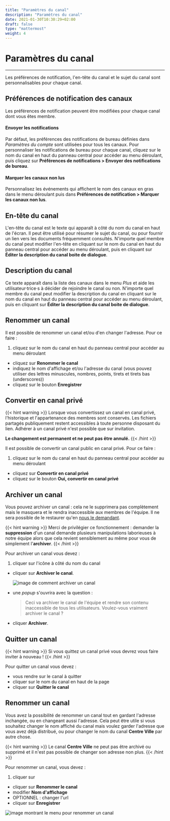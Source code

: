 ```yaml
---
title: "Paramètres du canal"
description: "Paramètres du canal"
date: 2021-01-30T10:30:29+02:00
draft: false
type: "mattermost"
weight: 4
---
```


# Paramètres du canal


_____

Les préférences de notification, l'en-tête du canal et le sujet du canal sont personnalisables pour chaque canal.

## Préférences de notification des canaux

Les préférences de notification peuvent être modifiées pour chaque canal dont vous êtes membre.

#### Envoyer les notifications

Par défaut, les préférences des notifications de bureau définies dans *Paramètres du compte* sont utilisées pour tous les canaux. Pour personnaliser les notifications de bureau pour chaque canal, cliquez sur le nom du canal en haut du panneau central pour accéder au menu déroulant, puis cliquez sur **Préférences de notifications > Envoyer des notifications de bureau**.


#### Marquer les canaux non lus

Personnalisez les événements qui affichent le nom des canaux en gras dans le menu déroulant puis dans **Préférences de notification > Marquer les canaux non lus**.

## En-tête du canal

L'en-tête du canal est le texte qui apparaît à côté du nom du canal en haut de l'écran. Il peut être utilisé pour résumer le sujet du canal, ou pour fournir un lien vers les documents fréquemment consultés.  N'importe quel membre du canal peut modifier l'en-tête en cliquant sur le nom du canal en haut du panneau central pour accéder au menu déroulant, puis en cliquant sur **Éditer la description du canal boite de dialogue**.

## Description du canal

Ce texte apparaît dans la liste des canaux dans le menu *Plus* et aide les utilisateur·trice·s à décider de rejoindre le canal ou non. N'importe quel membre du canal peut modifier la description du canal en cliquant sur le nom du canal en haut du panneau central pour accéder au menu déroulant, puis en cliquant sur **Éditer la description du canal boite de dialogue**.

## Renommer un canal

Il est possible de renommer un canal et/ou d'en changer l'adresse. Pour ce faire&nbsp;:
  1. cliquez sur le nom du canal en haut du panneau central pour accéder au menu déroulant
  * cliquez sur **Renommer le canal**
  * indiquez le nom d'affichage et/ou l'adresse du canal (vous pouvez utiliser des lettres minuscules, nombres, points, tirets et tirets bas (underscores))
  * cliquez sur le bouton **Enregistrer**

## Convertir en canal privé

{{< hint warning >}}
Lorsque vous convertissez un canal en canal privé, l'historique et l'appartenance des membres sont conservés. Les fichiers partagés publiquement restent accessibles à toute personne disposant du lien. Adhérer à un canal privé n'est possible que sur invitation.

**Le changement est permanent et ne peut pas être annulé.**
{{< /hint >}}

Il est possible de convertir un canal public en canal privé. Pour ce faire&nbsp;:
  1. cliquez sur le nom du canal en haut du panneau central pour accéder au menu déroulant
  * cliquez sur **Convertir en canal privé**
  * cliquez sur le bouton **Oui, convertir en canal privé**

## Archiver un canal

Vous pouvez archiver un canal&nbsp;: cela ne le supprimera pas complètement mais le masquera et le rendra inaccessible aux membres de l'équipe. Il ne sera possible de le restaurer qu'en [nous le demandant](https://contact.framasoft.org/).

{{< hint warning >}}
Merci de privilégier ce fonctionnement : demander la **suppression** d'un canal demande plusieurs manipulations laborieuses à notre équipe alors que cela revient sensiblement au même pour vous de simplement l'**archiver**.
{{< /hint >}}

Pour archiver un canal vous devez&nbsp;:

  1. cliquer sur l'icône <i class="fa fa-caret-down" aria-hidden="true"></i> à côté du nom du canal
  * cliquer sur **Archiver le canal**.

    ![image de comment archiver un canal](../../images/team-archive_canal.png)
  * une *popup* s'ouvrira avec la question&nbsp;:
    > Ceci va archiver le canal de l'équipe et rendre son contenu inaccessible de tous les utilisateurs. Voulez-vous vraiment archiver le canal ?
  * cliquer **Archiver**.

## Quitter un canal

{{< hint warning >}}
Si vous quittez un canal privé vous devrez vous faire inviter à nouveau !
{{< /hint >}}

Pour quitter un canal vous devez&nbsp;:

  * vous rendre sur le canal à quitter
  * cliquer sur le nom du canal en haut de la page
  * cliquer sur **Quitter le canal**

## Renommer un canal

Vous avez la possibilité de renommer un canal tout en gardant l'adresse inchangée, ou en changeant aussi l'adresse. Cela peut être utile si vous souhaitez changer le nom affiché du canal mais voulez garder l'adresse que vous avez déjà distribué, ou pour changer le nom du canal **Centre Ville** par autre chose.

{{< hint warning >}}
Le canal **Centre Ville** ne peut pas être archivé ou supprimé et il n'est pas possible de changer son adresse non plus.
{{< /hint >}}

Pour renommer un canal, vous devez&nbsp;:

  1. cliquer sur <i class="fa fa-caret-down" aria-hidden="true"></i>
  * cliquer sur **Renommer le canal**
  * modifier **Nom d'affichage**
  * OPTIONNEL&nbsp;: changer l'url
  * cliquer sur **Enregistrer**

![image montrant le menu pour renommer un canal](../../images/team-renommer-canal.png)
